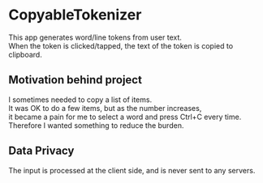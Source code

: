 # CopyableTokenizer
This app generates word/line tokens from user text. \
When the token is clicked/tapped, the text of the token is copied to clipboard.

## Motivation behind project
I sometimes needed to copy a list of items. \
It was OK to do a few items, but as the number increases, \
it became a pain for me to select a word and press Ctrl+C every time. \
Therefore I wanted something to reduce the burden. 

## Data Privacy
The input is processed at the client side, and is never sent to any servers. 

